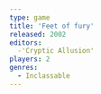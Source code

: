 ```yaml
---
type: game
title: 'Feet of fury'
released: 2002
editors: 
  -'Cryptic Allusion'
players: 2
genres:
  - Inclassable
---
```


